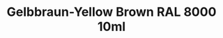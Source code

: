 ---
layout: product
title: "Gelbbraun-Yellow Brown RAL 8000  10ml"
price: "330" 
desc: "Nitro 10mL"
img_path: "/assets/img/RC063.webp"
brand: "AK "
available: true
special_offer: false
new: false
soon: false
cat: "020000"
subcat: "020200"
subsubcat: "020201"
sifra: "RC063"
popular: false
---